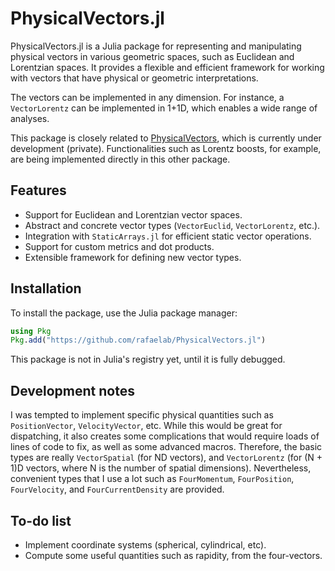 # PhysicalVectors.jl



PhysicalVectors.jl is a Julia package for representing and manipulating physical vectors in various geometric spaces, such as Euclidean and Lorentzian spaces. 
It provides a flexible and efficient framework for working with vectors that have physical or geometric interpretations.

The vectors can be implemented in any dimension. 
For instance, a `VectorLorentz` can be implemented in 1+1D, which enables a wide range of analyses.

This package is closely related to [PhysicalVectors](https://github.com/rafaelab/PhysicalVectors.jl), which is currently under development (private).
Functionalities such as Lorentz boosts, for example, are being implemented directly in this other package.


## Features

- Support for Euclidean and Lorentzian vector spaces.
- Abstract and concrete vector types (`VectorEuclid`, `VectorLorentz`, etc.).
- Integration with `StaticArrays.jl` for efficient static vector operations.
- Support for custom metrics and dot products.
- Extensible framework for defining new vector types.


## Installation

To install the package, use the Julia package manager:
 ```julia
using Pkg
Pkg.add("https://github.com/rafaelab/PhysicalVectors.jl")
```

This package is not in Julia's registry yet, until it is fully debugged.



## Development notes

I was tempted to implement specific physical quantities such as `PositionVector`, `VelocityVector`, etc.
While this would be great for dispatching, it also creates some complications that would require loads of lines of code to fix, as well as some advanced macros.
Therefore, the basic types are really `VectorSpatial` (for ND vectors), and `VectorLorentz` (for (N + 1)D vectors, where N is the number of spatial dimensions).
Nevertheless, convenient types that I use a lot such as `FourMomentum`, `FourPosition`, `FourVelocity`, and `FourCurrentDensity` are provided.


## To-do list

- Implement coordinate systems (spherical, cylindrical, etc).
- Compute some useful quantities such as rapidity, from the four-vectors. 


